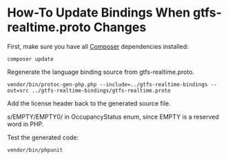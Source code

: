 # How-To Update Bindings When gtfs-realtime.proto Changes

First, make sure you have all [Composer](https://getcomposer.org/) dependencies
installed:

```
composer update
```

Regenerate the language binding source from gtfs-realtime.proto.

```
vendor/bin/protoc-gen-php.php --include=../gtfs-realtime-bindings --out=src ../gtfs-realtime-bindings/gtfs-realtime.proto
```

Add the license header back to the generated source file.

s/EMPTY/EMPTY0/ in OccupancyStatus enum, since EMPTY is a reserved word in PHP.

Test the generated code:

```
vendor/bin/phpunit
````
